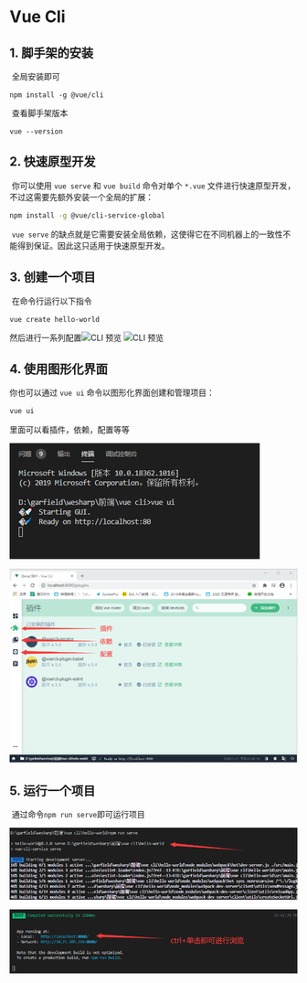 # Vue Cli

## 1. 脚手架的安装

​		全局安装即可

```
npm install -g @vue/cli
```

​		查看脚手架版本

```
vue --version
```

## 2. 快速原型开发

​		你可以使用 `vue serve` 和 `vue build` 命令对单个 `*.vue` 文件进行快速原型开发，不过这需要先额外安装一个全局的扩展：

```bash
npm install -g @vue/cli-service-global
```

​		`vue serve` 的缺点就是它需要安装全局依赖，这使得它在不同机器上的一致性不能得到保证。因此这只适用于快速原型开发。



## 3. 创建一个项目

​		在命令行运行以下指令

```
vue create hello-world
```

然后进行一系列配置![CLI 预览](https://cli.vuejs.org/cli-new-project.png)	![CLI 预览](https://cli.vuejs.org/cli-select-features.png)

## 4. 使用图形化界面

你也可以通过 `vue ui` 命令以图形化界面创建和管理项目：

```bash
vue ui
```

里面可以看插件，依赖，配置等等

![](/assets/run_vueui.png)



![CLI 预览](/assets/vueui.png)





## 5. 运行一个项目

​		通过命令`npm run serve`即可运行项目

![](/assets/npm_run_serve.png)

![](/assets/serve_done.png)